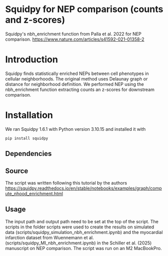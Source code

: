 # Squidpy for NEP comparison (counts and z-scores)
Squidpy's nbh_enrichment function from Palla et al. 2022 for NEP comparison. https://www.nature.com/articles/s41592-021-01358-2

# Introduction

Squidpy finds statistically enriched NEPs between cell phenotypes in cellular neighborhoods. The original method uses Delaunay graph or distance for neighborhood definition. We performed NEP using the nbh_enrichment function extracting counts an z-scores for downstream comparison. 

# Installation

We ran Squidpy 1.6.1 with Python version 3.10.15 and installed it with 

```
pip install squidpy
```

## Dependencies


## Source

The script was written following this tutorial by the authors https://squidpy.readthedocs.io/en/stable/notebooks/examples/graph/compute_nhood_enrichment.html

## Usage

The input path and output path need to be set at the top of the script.
The scripts in the folder scripts were used to create the results on simulated data (scripts/squidpy_simulation_nbh_enrichment.ipynb) and the myocardial infarction dataset from Wuennemann et al. (scripts/squidpy_MI_nbh_enrichment.ipynb) in the Schiller et al. (2025) manuscript on NEP comparison. 
The script was run on an M2 MacBookPro. 
